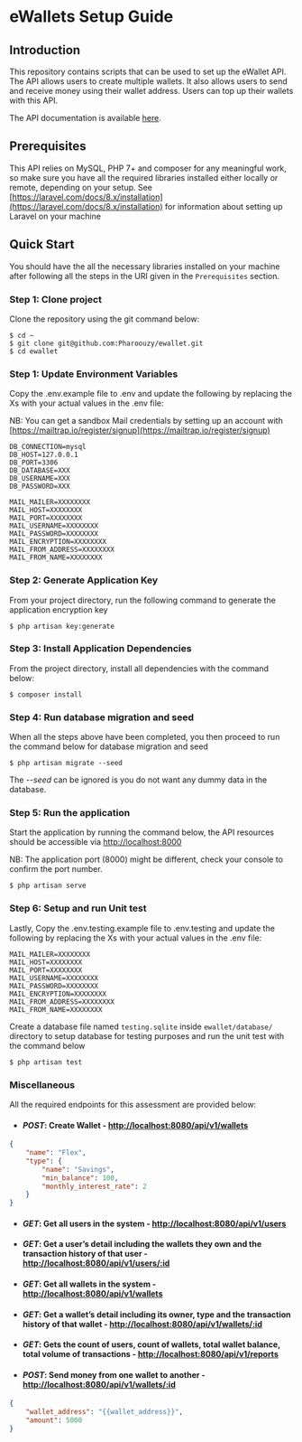 # eWallets Setup Guide

## Introduction
This repository contains scripts that can be used to set up the eWallet API.
The API allows users to create multiple wallets. It also allows users to send and receive money using their wallet address. Users can top up their wallets with this API.

The API documentation is available [here](https://documenter.getpostman.com/view/7306778/U16krRDb).


## Prerequisites
This API relies on MySQL, PHP 7+ and composer for any meaningful work, so make sure you have all the required libraries installed either locally or remote, depending on your setup. See [https://laravel.com/docs/8.x/installation](https://laravel.com/docs/8.x/installation) for information about setting up Laravel on your machine

## Quick Start
You should have the all the necessary libraries installed on your machine after following all the steps in the URI given in the ```Prerequisites``` section.

### Step 1: Clone project
Clone the repository using the git command below:

````
$ cd ~
$ git clone git@github.com:Pharoouzy/ewallet.git
$ cd ewallet
````

### Step 1: Update Environment Variables
Copy the .env.example file to .env and update the following by replacing the Xs with your actual values in the .env file:

NB: You can get a sandbox Mail credentials by setting up an account with [https://mailtrap.io/register/signup](https://mailtrap.io/register/signup)
````
DB_CONNECTION=mysql
DB_HOST=127.0.0.1
DB_PORT=3306
DB_DATABASE=XXX
DB_USERNAME=XXX
DB_PASSWORD=XXX

MAIL_MAILER=XXXXXXXX
MAIL_HOST=XXXXXXXX
MAIL_PORT=XXXXXXXX
MAIL_USERNAME=XXXXXXXX
MAIL_PASSWORD=XXXXXXXX
MAIL_ENCRYPTION=XXXXXXXX
MAIL_FROM_ADDRESS=XXXXXXXX
MAIL_FROM_NAME=XXXXXXXX
````

### Step 2: Generate Application Key

From your project directory, run the following command to generate the application encryption key


````
$ php artisan key:generate
````

### Step 3: Install Application Dependencies
From the project directory, install all dependencies with the command below:

````
$ composer install
````
### Step 4: Run database migration and seed
When all the steps above have been completed, you then proceed to run the command below for database migration and seed
````
$ php artisan migrate --seed
````
The *--seed* can be ignored is you do not want any dummy data in the database.

### Step 5: Run the application

Start the application by running the command below, the API resources should be accessible via [http://localhost:8000](http://localhost:8000)

NB: The application port (8000) might be different, check your console to confirm the port number.
````
$ php artisan serve
````

### Step 6: Setup and run Unit test
Lastly, Copy the .env.testing.example file to .env.testing and update the following by replacing the Xs with your actual values in the .env file:

````
MAIL_MAILER=XXXXXXXX
MAIL_HOST=XXXXXXXX
MAIL_PORT=XXXXXXXX
MAIL_USERNAME=XXXXXXXX
MAIL_PASSWORD=XXXXXXXX
MAIL_ENCRYPTION=XXXXXXXX
MAIL_FROM_ADDRESS=XXXXXXXX
MAIL_FROM_NAME=XXXXXXXX
````
Create a database file named ```testing.sqlite``` inside ````ewallet/database/```` directory to setup database for testing purposes and run the unit test with the command below

````
$ php artisan test
````

### Miscellaneous
All the required endpoints for this assessment are provided below:


- #### *POST*: Create Wallet - [http://localhost:8080/api/v1/wallets](http://localhost:8080/api/v1/wallets)

```json
{
    "name": "Flex",
    "type": {
        "name": "Savings",
        "min_balance": 100,
        "monthly_interest_rate": 2
    }
}
```

- ####  *GET*: Get all users in the system - [http://localhost:8080/api/v1/users](http://localhost:8080/api/v1/users)

- #### *GET*: Get a user’s detail including the wallets they own and the transaction history of that user - [http://localhost:8080/api/v1/users/:id](http://localhost:8080/api/v1/users/:id)

- #### *GET*: Get all wallets in the system - [http://localhost:8080/api/v1/wallets](http://localhost:8080/api/v1/wallets)

- #### *GET*: Get a wallet’s detail including its owner, type and the transaction history of that wallet - [http://localhost:8080/api/v1/wallets/:id](http://localhost:8080/api/v1/wallets/:id)

- #### *GET*: Gets the count of users, count of wallets, total wallet balance, total volume of transactions - [http://localhost:8080/api/v1/reports](http://localhost:8080/api/v1/reports)

- #### *POST*: Send money from one wallet to another - [http://localhost:8080/api/v1/wallets/:id](http://localhost:8080/api/v1/wallets/:id)

```json
{
    "wallet_address": "{{wallet_address}}",
    "amount": 5000
}
```

